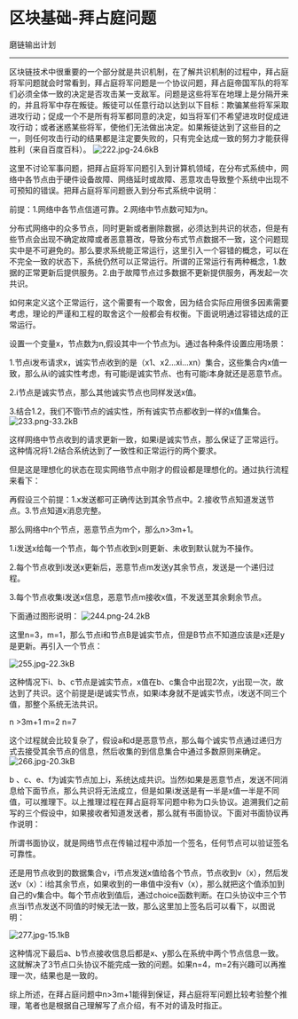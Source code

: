﻿# 区块基础-拜占庭问题

磨链输出计划

---

区块链技术中很重要的一个部分就是共识机制，在了解共识机制的过程中，拜占庭将军问题就会时常看到，拜占庭将军问题是一个协议问题，拜占庭帝国军队的将军们必须全体一致的决定是否攻击某一支敌军。问题是这些将军在地理上是分隔开来的，并且将军中存在叛徒。叛徒可以任意行动以达到以下目标：欺骗某些将军采取进攻行动；促成一个不是所有将军都同意的决定，如当将军们不希望进攻时促成进攻行动；或者迷惑某些将军，使他们无法做出决定。如果叛徒达到了这些目的之一，则任何攻击行动的结果都是注定要失败的，只有完全达成一致的努力才能获得胜利（来自百度百科）。
![222.jpg-24.6kB][1]
 

这里不讨论军事问题，把拜占庭将军问题引入到计算机领域，在分布式系统中，网络中各节点由于硬件设备故障、网络延时或故障、恶意攻击导致整个系统中出现不可预知的错误。把拜占庭将军问题嵌入到分布式系统中说明：

前提：1.网络中各节点信道可靠。2.网络中节点数可知为n。

分布式网络中的众多节点，同时更新或者删除数据，必须达到共识的状态，但是有些节点会出现不确定故障或者恶意篡改，导致分布式节点数据不一致，这个问题现实中是不可避免的。那么要求系统能正常运行，这里引入一个容错的概念，可以在不完全一致的状态下，系统仍然可以正常运行。所谓的正常运行有两种概念，1.数据的正常更新后提供服务。2.由于故障节点过多数据不更新提供服务，再发起一次共识。

如何来定义这个正常运行，这个需要有一个取舍，因为结合实际应用很多因素需要考虑，理论的严谨和工程的取舍这个一般都会有权衡。下面说明通过容错达成的正常运行。

设置一个变量x，节点数为n,假设其中一个节点为i。通过各种条件设置应用场景：

1.节点i发布请求x，诚实节点收到的是（x1、x2...xi...xn）集合，这些集合内x值一致，那么从i的诚实性考虑，有可能i是诚实节点、也有可能i本身就还是恶意节点。

2.i节点是诚实节点，那么其他诚实节点也同样发送x值。

3.结合1.2，我们不管i节点的诚实性，所有诚实节点都收到一样的x值集合。
![233.png-33.2kB][2]
   

    

这样网络中节点收到的请求更新一致，如果i是诚实节点，那么保证了正常运行。这种情况将1.2结合系统达到了一致性和正常运行的两个要求。

但是这是理想化的状态在现实网络节点中刚才的假设都是理想化的。通过执行流程来看下：

再假设三个前提：1.x发送都可正确传达到其余节点中。2.接收节点知道发送节点。3.节点知道x消息完整。

那么网络中n个节点，恶意节点为m个，那么n>3m+1。

1.i发送x给每一个节点，每个节点收到x则更新、未收到默认就为不操作。

2.每个节点收到i发送x更新后，恶意节点m发送y其余节点，发送是一个递归过程。

3.每个节点收集i发送x信息，恶意节点m接收x值，不发送至其余剩余节点。

下面通过图形说明：
![244.png-24.2kB][3]
 

这里n=3，m=1，那么节点i和节点B是诚实节点，但是B节点不知道应该是x还是y是更新。再引入一个节点：

 ![255.jpg-22.3kB][4]

 

这种情况下i、b、c节点是诚实节点，x值在b、c集合中出现2次，y出现一次，故达到了共识。这个前提是i是诚实节点，如果i本身就不是诚实节点，i发送不同三个值，那整个系统无法共识。

n >3m+1 m=2 n=7

这个过程就会比较复杂了，假设a和d是恶意节点，那么每个诚实节点通过递归方式去接受其余节点的信息，然后收集的到信息集合中通过多数原则来确定。
![266.jpg-20.3kB][5]
 

b 、c、e、f为诚实节点加上i，系统达成共识。当然i如果是恶意节点，发送不同消息给下面节点，那么共识将无法成立，但是如果i发送是有一半是x值一半是不同值，可以推理下。以上推理过程在拜占庭将军问题中称为口头协议。追溯我们之前写的三个假设中，如果接收者知道发送者，那么就有书面协议。下面对书面协议再作说明：

所谓书面协议，就是网络节点在传输过程中添加一个签名，任何节点可以验证签名可靠性。

还是用节点收到的数据集合v，i节点发送x值给各个节点，节点收到v（x），然后发送v（x）：i给其余节点，如果收到的一串值中没有v（x），那么就把这个值添加到自己的v集合中。每个节点收到值后，通过choice函数判断。在口头协议中三个节点当i节点发送不同值的时候无法一致，那么这里加上签名后可以看下，以图说明：

 ![277.jpg-15.1kB][6]

这种情况下最后a、b节点接收信息后都是x、y那么在系统中两个节点信息一致。这就解决了3节点口头协议不能完成一致的问题。如果n=4，m=2有兴趣可以再推理一次，结果也是一致的。

综上所述，在拜占庭问题中n>3m+1能得到保证，拜占庭将军问题比较考验整个推理，笔者也是根据自己理解写了点介绍，有不对的请及时指正。


  [1]: http://static.zybuluo.com/JackyJin/qxotbg1y8hggs89135zy479u/222.jpg
  [2]: http://static.zybuluo.com/JackyJin/tphw0uic8fsp8budkwvtyaws/233.png
  [3]: http://static.zybuluo.com/JackyJin/m5c8gkhac9i4lwnc0w71ohfk/244.png
  [4]: http://static.zybuluo.com/JackyJin/tquvlk0v947ucobzmoch8utc/255.jpg
  [5]: http://static.zybuluo.com/JackyJin/55kfnpwz1g4eg4eh4mlfwyxd/266.jpg
  [6]: http://static.zybuluo.com/JackyJin/lnqkjsy8jihmkwt7vhzwk69r/277.jpg
